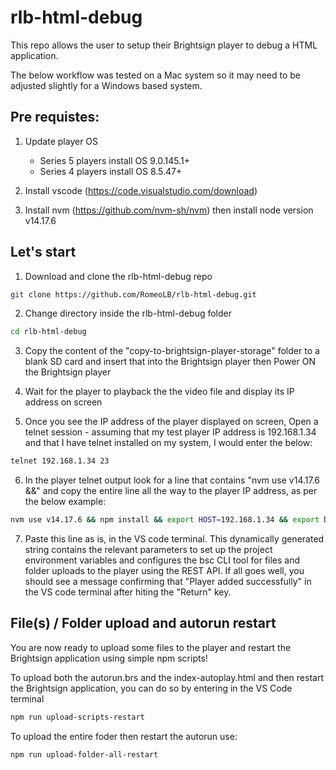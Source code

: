 # rlb-html-debug

This repo allows the user to setup their Brightsign player to debug a HTML application. 

The below workflow was tested on a Mac system so it may need to be adjusted slightly for a Windows based system.

## Pre requistes:

1. Update player OS 
    - Series 5 players install OS 9.0.145.1+
    - Series 4 players install OS 8.5.47+

2. Install vscode (https://code.visualstudio.com/download)      

3. Install nvm (https://github.com/nvm-sh/nvm) then install node version v14.17.6

## Let's start

1. Download and clone the rlb-html-debug repo
```bash
git clone https://github.com/RomeoLB/rlb-html-debug.git
```
2. Change directory inside the rlb-html-debug folder
```bash
cd rlb-html-debug
```
3. Copy the content of the "copy-to-brightsign-player-storage" folder to a blank SD card and insert that into the Brightsign player then Power ON the Brightsign player

4. Wait for the player to playback the the video file and display its IP address on screen

5. Once you see the IP address of the player displayed on screen, Open a telnet session - assuming that my test player IP address is 192.168.1.34 and that I have telnet installed on my system, I would enter the below:
```bash
telnet 192.168.1.34 23
``` 
6. In the player telnet output look for a line that contains "nvm use v14.17.6 &&" and copy the entire line all the way to the player IP address, as per the below example:
```bash
nvm use v14.17.6 && npm install && export HOST=192.168.1.34 && export DEVICE_NAME=XT1145-0018 && export INDEXFILE=./copy-to-brightsign-player-storage/index-autoplay.html && export AUTORUNFILE=./copy-to-brightsign-player-storage/autorun.brs && export FOLDER=./copy-to-brightsign-player-storage/ && bsc addplayer XT1145-0018 192.168.1.34
```
7. Paste this line as is, in the VS code terminal. This dynamically generated string contains the relevant parameters to set up the project environment variables and configures the bsc CLI tool for files and folder uploads to the player using the REST API. If all goes well, you should see a message confirming that "Player added successfully" in the VS code terminal after hiting the "Return" key.

## File(s) / Folder upload and autorun restart

You are now ready to upload some files to the player and restart the Brightsign application using simple npm scripts!

To upload both the autorun.brs and the index-autoplay.html and then restart the Brightsign application, you can do so by entering in the VS Code terminal 

```bash
npm run upload-scripts-restart
```

To upload the entire foder then restart the autorun use:

```bash
npm run upload-folder-all-restart
```




